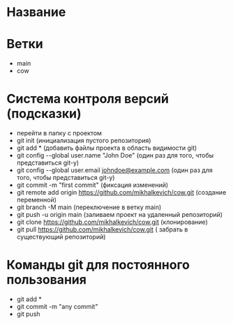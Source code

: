 # Название
 
# Ветки
- main
- cow 
 
# Система контроля версий (подсказки)
- перейти в папку с проектом
- git init (инициализация пустого репозитория)
- git add * (добавить файлы проекта в область видимости git)
- git config --global user.name "John Doe" (один раз для того, чтобы представиться git-у)
- git config --global user.email johndoe@example.com (один раз для того, чтобы представиться git-у)
- git commit -m "first commit" (фиксация изменений)
- git remote add origin https://github.com/mikhalkevich/cow.git (создание переменной)
- git branch -M main (переключение в ветку main)
- git push -u origin main (заливаем проект на удаленный репозиторий)
- git clone https://github.com/mikhalkevich/cow.git (клонирование)
- git pull https://github.com/mikhalkevich/cow.git ( забрать в существующий репозиторий)

# Команды git для постоянного пользования
- git add *
- git commit -m "any commit"
- git push